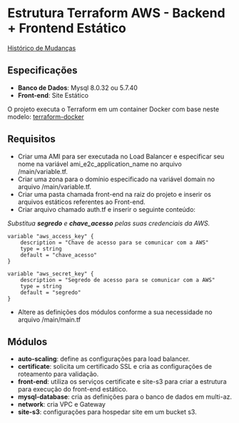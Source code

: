 # Estrutura Terraform AWS - Backend + Frontend Estático

[Histórico de Mudanças](https://github.com/lucasnbertoldi/aws-terraform-angular-java-mysql/blob/main/CHANGELOG.md)

## Especificações

 - **Banco de Dados**: Mysql 8.0.32 ou 5.7.40
 - **Front-end**: Site Estático

O projeto executa o Terraform em um container Docker com base neste modelo: [terraform-docker](https://github.com/lucasnbertoldi/terraform-docker)

## Requisitos

- Criar uma AMI para ser executada no Load Balancer e especificar seu nome na variável ami_e2c_application_name no arquivo /main/variable.tf.
- Criar uma zona para o domínio especificado na variável domain no arquivo /main/variable.tf. 
- Criar uma pasta chamada front-end na raiz do projeto e inserir os arquivos estáticos referentes ao Front-end.
- Criar arquivo chamado auth.tf e inserir o seguinte conteúdo:

*Substitua **segredo** e **chave_acesso** pelas suas credenciais da AWS.*

    variable "aws_access_key" {
        description = "Chave de acesso para se comunicar com a AWS"
        type = string
        default = "chave_acesso"
    }
    
    variable "aws_secret_key" {
        description = "Segredo de acesso para se comunicar com a AWS"
        type = string
        default = "segredo"
    }

- Altere as definições dos módulos conforme a sua necessidade no arquivo /main/main.tf

## Módulos

 - **auto-scaling**: define as configurações para load balancer.
 - **certificate**: solicita um certificado SSL e cria as configurações de roteamento para validação.
 - **front-end**: utiliza os serviços certificate e site-s3 para criar a estrutura para execução do front-end estático.
 - **mysql-database**: cria as definições para o banco de dados em multi-az.
 - **network**: cria VPC e Gateway
 - **site-s3**: configurações para hospedar site em um bucket s3.